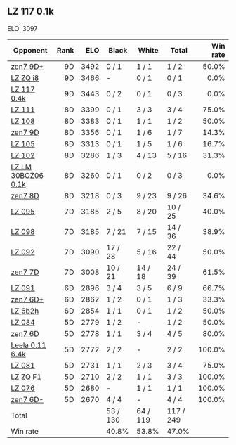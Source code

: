 ## LZ 117 0.1k ##

ELO: 3097

Opponent | Rank | ELO | Black | White | Total | Win rate
---------|-----:|----:|-------|-------|-------|-------:
[zen7 9D+](zen7%209D+.md) | 9D | 3492 | 0 / 1 | 1 / 1 | 1 / 2 | 50.0%
[LZ ZQ i8](LZ%20ZQ%20i8.md) | 9D | 3466 | - | 0 / 1 | 0 / 1 | 0.0%
[LZ 117 0.4k](LZ%20117%200.4k.md) | 9D | 3443 | 0 / 2 | 0 / 1 | 0 / 3 | 0.0%
[LZ 111](LZ%20111.md) | 8D | 3399 | 0 / 1 | 3 / 3 | 3 / 4 | 75.0%
[LZ 108](LZ%20108.md) | 8D | 3383 | 0 / 1 | 1 / 1 | 1 / 2 | 50.0%
[zen7 9D](zen7%209D.md) | 8D | 3356 | 0 / 1 | 1 / 6 | 1 / 7 | 14.3%
[LZ 105](LZ%20105.md) | 8D | 3313 | 0 / 1 | 1 / 5 | 1 / 6 | 16.7%
[LZ 102](LZ%20102.md) | 8D | 3286 | 1 / 3 | 4 / 13 | 5 / 16 | 31.3%
[LZ LM 30BOZ06 0.1k](LZ%20LM%2030BOZ06%200.1k.md) | 8D | 3260 | 0 / 1 | 0 / 2 | 0 / 3 | 0.0%
[zen7 8D](zen7%208D.md) | 8D | 3218 | 0 / 3 | 9 / 23 | 9 / 26 | 34.6%
[LZ 095](LZ%20095.md) | 7D | 3185 | 2 / 5 | 8 / 20 | 10 / 25 | 40.0%
[LZ 098](LZ%20098.md) | 7D | 3185 | 7 / 21 | 7 / 15 | 14 / 36 | 38.9%
[LZ 092](LZ%20092.md) | 7D | 3090 | 17 / 28 | 5 / 16 | 22 / 44 | 50.0%
[zen7 7D](zen7%207D.md) | 7D | 3008 | 10 / 21 | 14 / 18 | 24 / 39 | 61.5%
[LZ 091](LZ%20091.md) | 6D | 2896 | 3 / 4 | 3 / 5 | 6 / 9 | 66.7%
[zen7 6D+](zen7%206D+.md) | 6D | 2862 | 1 / 2 | 0 / 1 | 1 / 3 | 33.3%
[LZ 6b2h](LZ%206b2h.md) | 6D | 2854 | 1 / 1 | 0 / 1 | 1 / 2 | 50.0%
[LZ 084](LZ%20084.md) | 5D | 2779 | 1 / 2 | - | 1 / 2 | 50.0%
[zen7 6D](zen7%206D.md) | 5D | 2778 | 1 / 1 | 3 / 4 | 4 / 5 | 80.0%
[Leela 0.11 6.4k](Leela%200.11%206.4k.md) | 5D | 2772 | 2 / 2 | - | 2 / 2 | 100.0%
[LZ 081](LZ%20081.md) | 5D | 2731 | 1 / 1 | 2 / 3 | 3 / 4 | 75.0%
[LZ ZQ F1](LZ%20ZQ%20F1.md) | 5D | 2710 | 2 / 2 | 1 / 1 | 3 / 3 | 100.0%
[LZ 076](LZ%20076.md) | 5D | 2680 | - | 1 / 1 | 1 / 1 | 100.0%
[zen7 6D-](zen7%206D-.md) | 5D | 2670 | 4 / 4 | - | 4 / 4 | 100.0%
Total | | | 53 / 130 | 64 / 119 | 117 / 249 | 
Win rate| | | 40.8% | 53.8% | 47.0% | 
